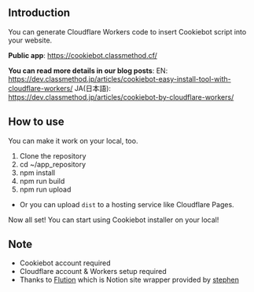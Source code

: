 ## Introduction

You can generate Cloudflare Workers code to insert Cookiebot script into your website.

__Public app__:
https://cookiebot.classmethod.cf/

__You can read more details in our blog posts__:
EN: https://dev.classmethod.jp/articles/cookiebot-easy-install-tool-with-cloudflare-workers/
JA(日本語): https://dev.classmethod.jp/articles/cookiebot-by-cloudflare-workers/

## How to use

You can make it work on your local, too.

1. Clone the repository
2. cd ~/app_repository
3. npm install
4. npm run build
5. npm run upload
  - Or you can upload `dist` to a hosting service like Cloudflare Pages.

Now all set!
You can start using Cookiebot installer on your local!

## Note
- Cookiebot account required
- Cloudflare account & Workers setup required
- Thanks to [Flution](https://stephenou.notion.site/Fruition-Free-Open-Source-Toolkit-for-Building-Websites-with-Notion-771ef38657244c27b9389734a9cbff44) which is Notion site wrapper provided by [stephen](http://twitter.com/stephenou)